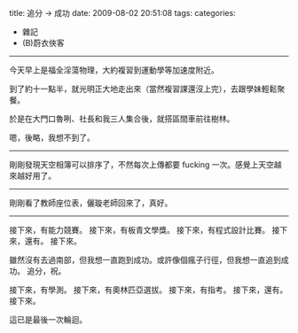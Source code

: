 title: 追分 → 成功
date: 2009-08-02 20:51:08
tags:
categories:
- 雜記
- (B)蔚衣俠客
---

今天早上是福全淫蕩物理，大約複習到運動學等加速度附近。

到了約十一點半，就光明正大地走出來（當然複習課還沒上完），去跟學妹輕鬆聚餐。

於是在大門口魯咧、社長和我三人集合後，就搭區間車前往樹林。

嗯，後略，我想不到了。

<!-- more -->

----

剛剛發現天空相簿可以排序了，不然每次上傳都要 fucking 一次。感覺上天空越來越好用了。

----

剛剛看了教師座位表，儷璇老師回來了，真好。

----

接下來，有能力競賽。
接下來，有板青文學獎。
接下來，有程式設計比賽。
接下來，還有。
接下來。

雖然沒有去過南部，但我想一直跑到成功。或許像個瘋子行徑，但我想一直追到成功。
追分，祝。

接下來，有學測。
接下來，有奧林匹亞選拔。
接下來，有指考。
接下來，還有。
接下來。

這已是最後一次輪迴。
